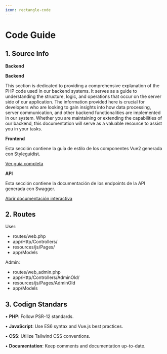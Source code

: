 ```yaml
---
icon: rectangle-code
---
```


# Code Guide

## **1. Source Info**

**Backend**

**Backend**

This section is dedicated to providing a comprehensive explanation of the PHP code used in our backend systems. It serves as a guide to understanding the structure, logic, and operations that occur on the server side of our application. The information provided here is crucial for developers who are looking to gain insights into how data processing, server communication, and other backend functionalities are implemented in our system. Whether you are maintaining or extending the capabilities of our backend, this documentation will serve as a valuable resource to assist you in your tasks.



**Frontend**

Esta sección contiene la guía de estilo de los componentes Vue2 generada con Styleguidist.

[Ver guía completa](index.html)

**API**

Esta sección contiene la documentación de los endpoints de la API generada con Swagger.

[Abrir documentación interactiva](index.html)

## **2. Routes**

User:

* routes/web.php
* app/Http/Controllers/
* resources/js/Pages/
* app/Models

Admin:

* routes/web\_admin.php
* app/Http/Controllers/AdminOld/
* resources/js/Pages/AdminOld
* app/Models

## **3. Codign Standars**

• **PHP**: Follow PSR-12 standards.

• **JavaScript**: Use ES6 syntax and Vue.js best practices.

• **CSS**: Utilize Tailwind CSS conventions.

• **Documentation**: Keep comments and documentation up-to-date.
